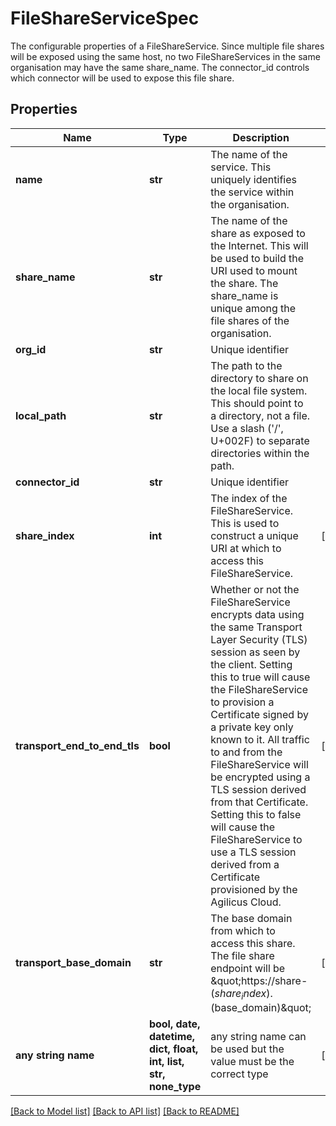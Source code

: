 # FileShareServiceSpec

The configurable properties of a FileShareService. Since multiple file shares will be exposed using the same host, no two FileShareServices in the same organisation may have the same share_name. The connector_id controls which connector will be used to expose this file share. 

## Properties
Name | Type | Description | Notes
------------ | ------------- | ------------- | -------------
**name** | **str** | The name of the service. This uniquely identifies the service within the organisation.  | 
**share_name** | **str** | The name of the share as exposed to the Internet. This will be used to build the URI used to mount the share. The share_name is unique among the file shares of the organisation.  | 
**org_id** | **str** | Unique identifier | 
**local_path** | **str** | The path to the directory to share on the local file system. This should point to a directory, not a file. Use a slash (&#39;/&#39;, U+002F) to separate directories within the path.  | 
**connector_id** | **str** | Unique identifier | 
**share_index** | **int** | The index of the FileShareService. This is used to construct a unique URI at which to access this FileShareService.  | [optional] 
**transport_end_to_end_tls** | **bool** | Whether or not the FileShareService encrypts data using the same Transport Layer Security (TLS) session as seen by the client. Setting this to true will cause the FileShareService to provision a Certificate signed by a private key only known to it. All traffic to and from the FileShareService will be encrypted using a TLS session derived from that Certificate. Setting this to false will cause the FileShareService to use a TLS session derived from a Certificate provisioned by the Agilicus Cloud.  | [optional] 
**transport_base_domain** | **str** | The base domain from which to access this share. The file share endpoint will be \&quot;https://share-$(share_index).$(base_domain)\&quot;  | [optional] 
**any string name** | **bool, date, datetime, dict, float, int, list, str, none_type** | any string name can be used but the value must be the correct type | [optional]

[[Back to Model list]](../README.md#documentation-for-models) [[Back to API list]](../README.md#documentation-for-api-endpoints) [[Back to README]](../README.md)


